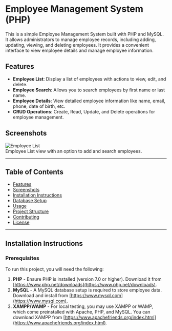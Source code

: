 # Employee Management System (PHP)

This is a simple Employee Management System built with PHP and MySQL. It allows administrators to manage employee records, including adding, updating, viewing, and deleting employees. It provides a convenient interface to view employee details and manage employee information.

## Features
- **Employee List**: Display a list of employees with actions to view, edit, and delete.
- **Employee Search**: Allows you to search employees by first name or last name.
- **Employee Details**: View detailed employee information like name, email, phone, date of birth, etc.
- **CRUD Operations**: Create, Read, Update, and Delete operations for employee management.
  
## Screenshots
![Employee List](assets/images/screenshot1.png)  
Employee List view with an option to add and search employees.

---

## Table of Contents
- [Features](#features)
- [Screenshots](#screenshots)
- [Installation Instructions](#installation-instructions)
- [Database Setup](#database-setup)
- [Usage](#usage)
- [Project Structure](#project-structure)
- [Contributing](#contributing)
- [License](#license)

---

## Installation Instructions

### Prerequisites

To run this project, you will need the following:

1. **PHP** - Ensure PHP is installed (version 7.0 or higher). Download it from [https://www.php.net/downloads](https://www.php.net/downloads).
2. **MySQL** - A MySQL database setup is required to store employee data. Download and install from [https://www.mysql.com](https://www.mysql.com).
3. **XAMPP/WAMP** - For local testing, you may use XAMPP or WAMP, which come preinstalled with Apache, PHP, and MySQL. You can download XAMPP from [https://www.apachefriends.org/index.html](https://www.apachefriends.org/index.html).

